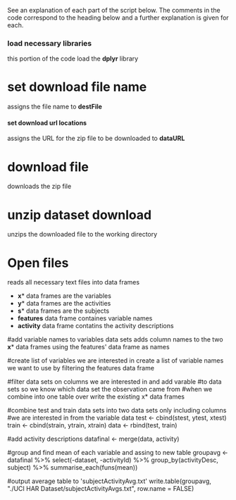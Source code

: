 See an explanation of each part of the script below. The comments in the code correspond to the
heading below and a further explanation is given for each.

### load necessary libraries
this portion of the code load the **dplyr** library

# set download file name
assigns the file name to **destFile**

#### set download url locations
assigns the URL for the zip file to be downloaded to **dataURL**

# download file
downloads the zip file

# unzip dataset download
unzips the downloaded file to the working directory

# Open files
reads all necessary text files into data frames
* **x*** data frames are the variables
* **y*** data frames are the activities
* **s*** data frames are the subjects
* **features** data frame containes variable names
* **activity** data frame contatins the activity descriptions 

#add variable names to variables data sets
adds column names to the two **x*** data frames using the features' data frame as names

#create list of variables we are interested in
create a list of variable names we want to use by filtering the features data frame

#filter data sets on columns we are interested in and add varable 
#to data sets so we know which data set the observation came from 
#when we combine into one table
over write the existing x* data frames
        
#combine test and train data sets into two data sets only including columns
#we are interested in from the variable data
test <- cbind(stest, ytest, xtest)
train <- cbind(strain, ytrain, xtrain)
data <- rbind(test, train)

#add activity descriptions
datafinal <- merge(data, activity)

#group and find mean of each variable and assing to new table
groupavg <- 
        datafinal %>%
        select(-dataset, -activityId) %>%
        group_by(activityDesc, subject) %>%
        summarise_each(funs(mean))

#output average table to 'subjectActivityAvg.txt'
write.table(groupavg, "./UCI HAR Dataset/subjectActivityAvgs.txt", row.name = FALSE)


